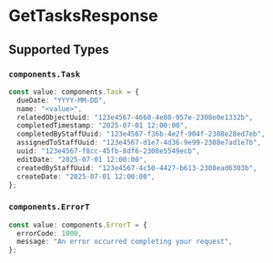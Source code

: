 # GetTasksResponse


## Supported Types

### `components.Task`

```typescript
const value: components.Task = {
  dueDate: "YYYY-MM-DD",
  name: "<value>",
  relatedObjectUuid: "123e4567-4660-4e80-957e-2308e0e1332b",
  completedTimestamp: "2025-07-01 12:00:00",
  completedByStaffUuid: "123e4567-f36b-4e2f-904f-2308e28ed7eb",
  assignedToStaffUuid: "123e4567-d1e7-4d36-9e99-2308e7ad1e7b",
  uuid: "123e4567-f8cc-45fb-8df6-2308e5549ecb",
  editDate: "2025-07-01 12:00:00",
  createdByStaffUuid: "123e4567-4c50-4427-b613-2308ead6303b",
  createDate: "2025-07-01 12:00:00",
};
```

### `components.ErrorT`

```typescript
const value: components.ErrorT = {
  errorCode: 1000,
  message: "An error occurred completing your request",
};
```

